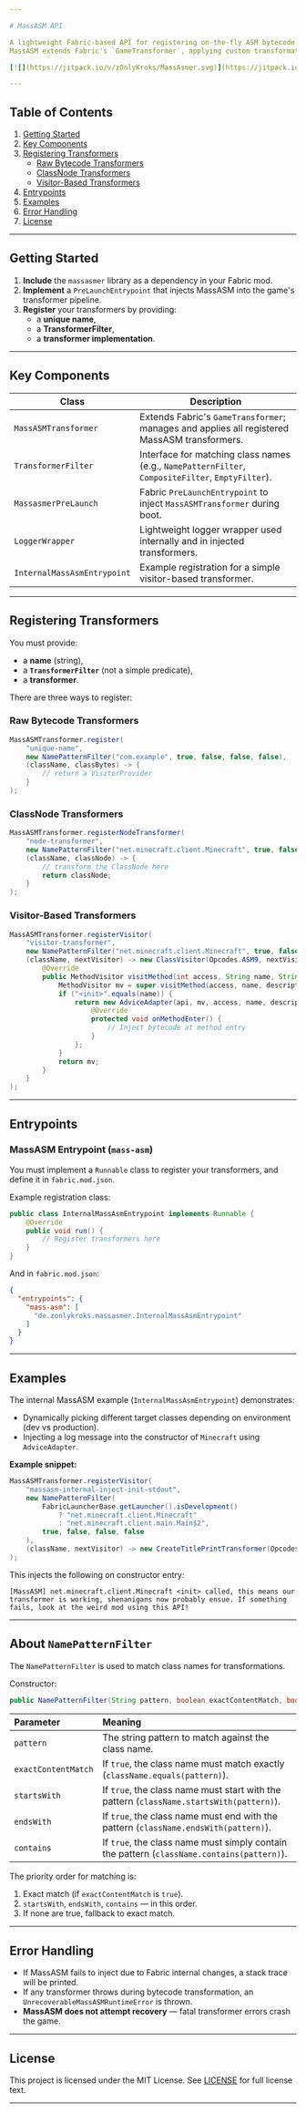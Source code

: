 ```yaml
---

# MassASM API

A lightweight Fabric-based API for registering on-the-fly ASM bytecode transformers across all game classes.  
MassASM extends Fabric's `GameTransformer`, applying custom transformations *after* Fabric's Minecraft patches but *before* Mixins — important for compatibility reasons.

[![](https://jitpack.io/v/zOnlyKroks/MassAsmer.svg)](https://jitpack.io/#zOnlyKroks/MassAsmer)

---
```


## Table of Contents

1. [Getting Started](#getting-started)
2. [Key Components](#key-components)
3. [Registering Transformers](#registering-transformers)
   - [Raw Bytecode Transformers](#raw-bytecode-transformers)
   - [ClassNode Transformers](#classnode-transformers)
   - [Visitor-Based Transformers](#visitor-based-transformers)
4. [Entrypoints](#entrypoints)
5. [Examples](#examples)
6. [Error Handling](#error-handling)
7. [License](#license)

---

## Getting Started

1. **Include** the `massasmer` library as a dependency in your Fabric mod.
2. **Implement** a `PreLaunchEntrypoint` that injects MassASM into the game's transformer pipeline.
3. **Register** your transformers by providing:
   - a **unique name**,
   - a **TransformerFilter**,
   - a **transformer implementation**.

---

## Key Components

| Class                        | Description |
|-------------------------------|-------------|
| `MassASMTransformer`          | Extends Fabric's `GameTransformer`; manages and applies all registered MassASM transformers. |
| `TransformerFilter`           | Interface for matching class names (e.g., `NamePatternFilter`, `CompositeFilter`, `EmptyFilter`). |
| `MassasmerPreLaunch`          | Fabric `PreLaunchEntrypoint` to inject `MassASMTransformer` during boot. |
| `LoggerWrapper`               | Lightweight logger wrapper used internally and in injected transformers. |
| `InternalMassAsmEntrypoint`    | Example registration for a simple visitor-based transformer. |

---

## Registering Transformers

You must provide:
- a **name** (string),
- a **`TransformerFilter`** (not a simple predicate),
- a **transformer**.

There are three ways to register:

### Raw Bytecode Transformers

```java
MassASMTransformer.register(
    "unique-name",
    new NamePatternFilter("com.example", true, false, false, false),
    (className, classBytes) -> {
        // return a VisitorProvider
    }
);
```

### ClassNode Transformers

```java
MassASMTransformer.registerNodeTransformer(
    "node-transformer",
    new NamePatternFilter("net.minecraft.client.Minecraft", true, false, false, false),
    (className, classNode) -> {
        // transform the ClassNode here
        return classNode;
    }
);
```

### Visitor-Based Transformers

```java
MassASMTransformer.registerVisitor(
    "visitor-transformer",
    new NamePatternFilter("net.minecraft.client.Minecraft", true, false, false, false),
    (className, nextVisitor) -> new ClassVisitor(Opcodes.ASM9, nextVisitor) {
        @Override
        public MethodVisitor visitMethod(int access, String name, String descriptor, String signature, String[] exceptions) {
            MethodVisitor mv = super.visitMethod(access, name, descriptor, signature, exceptions);
            if ("<init>".equals(name)) {
                return new AdviceAdapter(api, mv, access, name, descriptor) {
                    @Override
                    protected void onMethodEnter() {
                        // Inject bytecode at method entry
                    }
                };
            }
            return mv;
        }
    }
);
```

---

## Entrypoints

### MassASM Entrypoint (`mass-asm`)

You must implement a `Runnable` class to register your transformers, and define it in `fabric.mod.json`.

Example registration class:

```java
public class InternalMassAsmEntrypoint implements Runnable {
    @Override
    public void run() {
        // Register transformers here
    }
}
```

And in `fabric.mod.json`:

```json
{
  "entrypoints": {
    "mass-asm": [
      "de.zonlykroks.massasmer.InternalMassAsmEntrypoint"
    ]
  }
}
```

---

## Examples

The internal MassASM example (`InternalMassAsmEntrypoint`) demonstrates:

- Dynamically picking different target classes depending on environment (dev vs production).
- Injecting a log message into the constructor of `Minecraft` using `AdviceAdapter`.

**Example snippet:**

```java
MassASMTransformer.registerVisitor(
    "massasm-internal-inject-init-stdout",
    new NamePatternFilter(
        FabricLauncherBase.getLauncher().isDevelopment()
            ? "net.minecraft.client.Minecraft"
            : "net.minecraft.client.main.Main$2",
        true, false, false, false
    ),
    (className, nextVisitor) -> new CreateTitlePrintTransformer(Opcodes.ASM9, nextVisitor, className)
);
```

This injects the following on constructor entry:
```
[MassASM] net.minecraft.client.Minecraft <init> called, this means our transformer is working, shenanigans now probably ensue. If something fails, look at the weird mod using this API!
```

---

## About `NamePatternFilter`

The `NamePatternFilter` is used to match class names for transformations.

Constructor:

```java
public NamePatternFilter(String pattern, boolean exactContentMatch, boolean startsWith, boolean endsWith, boolean contains)
```

| Parameter | Meaning |
|:---|:---|
| `pattern` | The string pattern to match against the class name. |
| `exactContentMatch` | If `true`, the class name must match exactly (`className.equals(pattern)`). |
| `startsWith` | If `true`, the class name must start with the pattern (`className.startsWith(pattern)`). |
| `endsWith` | If `true`, the class name must end with the pattern (`className.endsWith(pattern)`). |
| `contains` | If `true`, the class name must simply contain the pattern (`className.contains(pattern)`). |

The priority order for matching is:
1. Exact match (if `exactContentMatch` is `true`).
2. `startsWith`, `endsWith`, `contains` — in this order.
3. If none are true, fallback to exact match.

---

## Error Handling

- If MassASM fails to inject due to Fabric internal changes, a stack trace will be printed.
- If any transformer throws during bytecode transformation, an `UnrecoverableMassASMRuntimeError` is thrown.
- **MassASM does not attempt recovery** — fatal transformer errors crash the game.

---

## License

This project is licensed under the MIT License. See [LICENSE](LICENSE) for full license text.

---
